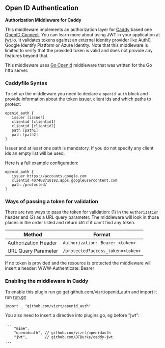 ## Open ID Authentication

**Authorization Middleware for Caddy**

This middleware implements an authorization layer for 
[Caddy](https://caddyserver.com) based one
[OpenID Connect](http://openid.net/connect/).  You can learn more about using
JWT in your application at [jwt.io](https://jwt.io). It validates tokens
against an external identity provider like Auth0, Google Identify Platform or
Azure Identity. Note that this middleware is limited to verify that the
provided token is valid and does not provide any features beyond that.

This middleware uses [Go
Openid](https://github.com/emanoelxavier/openid2go/tree/master/openid)
middleware that was written for the Go http server.

### Caddyfile Syntax
To set up the middleware you need to declare a `openid_auth` block and provide
information about the token issuer, client ids and which paths to protect:


```
openid_auth {
   issuer [issuer]
   clientid [clientid1]
   clientid [clientid2]
   path [path1]
   path [path2]
}
```
Issuer and at least one path is mandatory. If you do not specify any client
ids an empty list will be used.

Here is a full example configuration:

```
openid_auth {
   issuer https://accounts.google.com
   clientid 407408718192.apps.googleusercontent.com
   path /protected/ 
}
```

### Ways of passing a token for validation

There are two ways to pass the token for validation: (1) in the
`Authorization` header and (2) as a URL query parameter.  The middleware will
look in those places in the order listed and return `401` if it can't find
any token.

| Method               | Format                           |
| -------------------- | -------------------------------  |
| Authorization Header | `Authorization: Bearer <token>`  |
| URL Query Parameter  | `/protected?access_token=<token>`|

If no token is provided and the resource is protected the middleware
will insert a header: WWW-Authenticate: Bearer

### Enabling the middleware in Caddy ###
To enable this plugin run go get github.com/vizrt/openid_auth and import it
run [run.go](https://github.com/mholt/caddy/blob/master/caddy/caddymain/run.go)

```
import _ "github.com/vizrt/openid_auth"
```

You also need to insert a directive into plugins.go, eg before "jwt":

```
...
	"mime",
	"openiduath", // github.com/vizrt/openidauth
	"jwt",        // github.com/BTBurke/caddy-jwt
...
```
